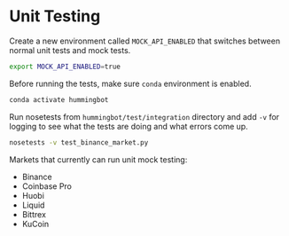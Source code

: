 # Unit Testing

Create a new environment called `MOCK_API_ENABLED` that switches between normal unit tests and mock tests.

```bash
export MOCK_API_ENABLED=true
```

Before running the tests, make sure `conda` environment is enabled.

```bash
conda activate hummingbot
```

Run nosetests from `hummingbot/test/integration` directory and add `-v` for logging to see what the tests are doing and what errors come up.

```bash
nosetests -v test_binance_market.py
```

Markets that currently can run unit mock testing:

- Binance
- Coinbase Pro
- Huobi
- Liquid
- Bittrex
- KuCoin
